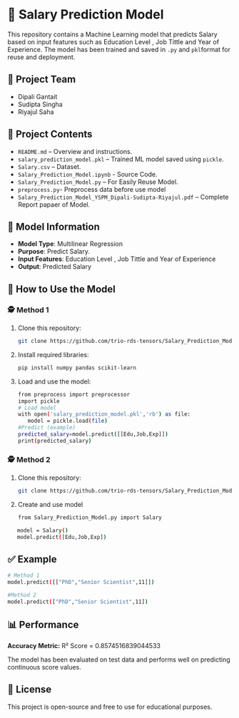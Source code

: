 # 💸 Salary Prediction Model

This repository contains a Machine Learning model that predicts Salary based on input features such as Education Level , Job Tittle and Year of Experience. The model has been trained and saved in `.py` and `pkl`format for reuse and deployment.

## 👥 Project Team
- Dipali Gantait
- Sudipta Singha
- Riyajul Saha

## 📁 Project Contents

- `README.md` – Overview and instructions.
- `salary_prediction_model.pkl` – Trained ML model saved using `pickle`.
- `Salary.csv` – Dataset.
- `Salary_Prediction_Model.ipynb` - Source Code.
- `Salary_Prediction_Model.py` – For Easily Reuse Model.
- `preprocess.py`- Preprocess data before use model
- `Salary_Prediction_Model_YSPM_Dipali-Sudipta-Riyajul.pdf` – Complete Report papaer of Model.

## 🧠 Model Information

- **Model Type**: Multilinear Regression
- **Purpose**: Predict Salary.
- **Input Features**:  Education Level , Job Tittle and Year of Experience
- **Output**: Predicted Salary

## 🧪 How to Use the Model
### 🕵️ Method 1

1. Clone this repository:
   ```bash
   git clone https://github.com/trio-rds-tensors/Salary_Prediction_Model.git

2. Install required libraries:
   ```bash
   pip install numpy pandas scikit-learn
3. Load and use the model:
   ```bash
   from preprocess import preprocessor
   import pickle
   # Load model
   with open('salary_prediction_model.pkl','rb') as file:
      model = pickle.load(file)
   #Predict (example)
   predicted_salary=model.predict([[Edu,Job,Exp]])
   print(predicted_salary)
### 🕵️ Method 2
1. Clone this repository:
   ```bash
   git clone https://github.com/trio-rds-tensors/Salary_Prediction_Model.git
   ```
2. Create and use model
   ```bash
   from Salary_Prediction_Model.py import Salary
```bash
   model = Salary()
   model.predict([Edu,Job,Exp])
```
## ✅ Example
   ```bash
   # Method 1
   model.predict([["PhD","Senior Scientist",11]])
```
  ```bash
#Method 2
  model.predict(["PhD","Senior Scientist",11])
```
## 📊 Performance
**Accuracy Metric:** R² Score = 0.8574516839044533

The model has been evaluated on test data and performs well on predicting continuous score values.

## 📜 License
This project is open-source and free to use for educational purposes.
